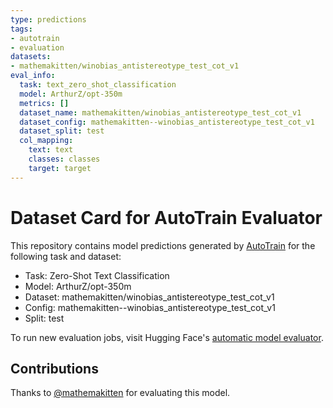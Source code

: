 ```yaml
---
type: predictions
tags:
- autotrain
- evaluation
datasets:
- mathemakitten/winobias_antistereotype_test_cot_v1
eval_info:
  task: text_zero_shot_classification
  model: ArthurZ/opt-350m
  metrics: []
  dataset_name: mathemakitten/winobias_antistereotype_test_cot_v1
  dataset_config: mathemakitten--winobias_antistereotype_test_cot_v1
  dataset_split: test
  col_mapping:
    text: text
    classes: classes
    target: target
---
```

# Dataset Card for AutoTrain Evaluator

This repository contains model predictions generated by [AutoTrain](https://huggingface.co/autotrain) for the following task and dataset:

* Task: Zero-Shot Text Classification
* Model: ArthurZ/opt-350m
* Dataset: mathemakitten/winobias_antistereotype_test_cot_v1
* Config: mathemakitten--winobias_antistereotype_test_cot_v1
* Split: test

To run new evaluation jobs, visit Hugging Face's [automatic model evaluator](https://huggingface.co/spaces/autoevaluate/model-evaluator).

## Contributions

Thanks to [@mathemakitten](https://huggingface.co/mathemakitten) for evaluating this model.
